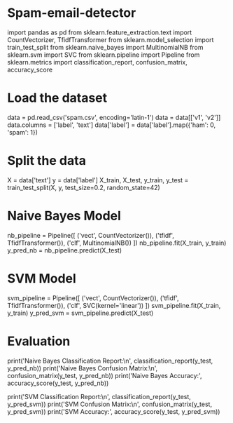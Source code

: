 # Spam-email-detector
import pandas as pd
from sklearn.feature_extraction.text import CountVectorizer, TfidfTransformer
from sklearn.model_selection import train_test_split
from sklearn.naive_bayes import MultinomialNB
from sklearn.svm import SVC
from sklearn.pipeline import Pipeline
from sklearn.metrics import classification_report, confusion_matrix, accuracy_score

# Load the dataset
data = pd.read_csv('spam.csv', encoding='latin-1')
data = data[['v1', 'v2']]
data.columns = ['label', 'text']
data['label'] = data['label'].map({'ham': 0, 'spam': 1})

# Split the data
X = data['text']
y = data['label']
X_train, X_test, y_train, y_test = train_test_split(X, y, test_size=0.2, random_state=42)

# Naive Bayes Model
nb_pipeline = Pipeline([
    ('vect', CountVectorizer()),
    ('tfidf', TfidfTransformer()),
    ('clf', MultinomialNB())
])
nb_pipeline.fit(X_train, y_train)
y_pred_nb = nb_pipeline.predict(X_test)

# SVM Model
svm_pipeline = Pipeline([
    ('vect', CountVectorizer()),
    ('tfidf', TfidfTransformer()),
    ('clf', SVC(kernel='linear'))
])
svm_pipeline.fit(X_train, y_train)
y_pred_svm = svm_pipeline.predict(X_test)

# Evaluation
print('Naive Bayes Classification Report:\n', classification_report(y_test, y_pred_nb))
print('Naive Bayes Confusion Matrix:\n', confusion_matrix(y_test, y_pred_nb))
print('Naive Bayes Accuracy:', accuracy_score(y_test, y_pred_nb))

print('SVM Classification Report:\n', classification_report(y_test, y_pred_svm))
print('SVM Confusion Matrix:\n', confusion_matrix(y_test, y_pred_svm))
print('SVM Accuracy:', accuracy_score(y_test, y_pred_svm))
